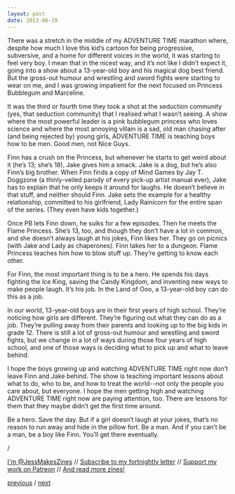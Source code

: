 ```yaml
---
layout: post
date: 2013-06-19
---
```


There was a stretch in the middle of my ADVENTURE TIME marathon where, despite how much I love this kid’s cartoon for being progressive, subversive, and a home for different voices in the world, it was starting to feel very boy. I mean that in the nicest way, and it’s not like I didn’t expect it, going into a show about a 13-year-old boy and his magical dog best friend. But the gross-out humour and wrestling and sword fights were starting to wear on me, and I was growing impatient for the next focused on Princess Bubblegum and Marceline.

It was the third or fourth time they took a shot at the seduction community (yes, that seduction community) that I realised what I wasn’t seeing. A show where the most powerful leader is a pink bubblegum princess who loves science and where the most annoying villain is a sad, old man chasing after (and being rejected by) young girls, ADVENTURE TIME is teaching boys how to be men. Good men, not Nice Guys.

Finn has a crush on the Princess, but whenever he starts to get weird about it (he’s 13; she’s 18), Jake gives him a smack. Jake is a dog, but he’s also Finn’s big brother. When Finn finds a copy of Mind Games by Jay T. Doggzone (a thinly-veiled parody of every pick-up artist manual ever), Jake has to explain that he only keeps it around for laughs. He doesn’t believe in that stuff, and neither should Finn. Jake sets the example for a healthy relationship, committed to his girlfriend, Lady Rainicorn for the entire span of the series. (They even have kids together.)

Once PB lets Finn down, he sulks for a few episodes. Then he meets the Flame Princess. She’s 13, too, and though they don’t have a lot in common, and she doesn’t always laugh at his jokes, Finn likes her. They go on picnics (with Jake and Lady as chaperones). Finn takes her to a dungeon. Flame Princess teaches him how to blow stuff up. They’re getting to know each other.

For Finn, the most important thing is to be a hero. He spends his days fighting the Ice King, saving the Candy Kingdom, and inventing new ways to make people laugh. It’s his job. In the Land of Ooo, a 13-year-old boy can do this as a job.

In our world, 13-year-old boys are in their first years of high school. They’re noticing how girls are different. They’re figuring out what they can do as a job. They’re pulling away from their parents and looking up to the big kids in grade 12. There is still a lot of gross-out humour and wrestling and sword fights, but we change in a lot of ways during those four years of high school, and one of those ways is deciding what to pick up and what to leave behind.

I hope the boys growing up and watching ADVENTURE TIME right now don’t leave Finn and Jake behind. The show is teaching important lessons about what to do, who to be, and how to treat the world--not only the people you care about, but everyone. I hope the men getting high and watching ADVENTURE TIME right now are paying attention, too. There are lessons for them that they maybe didn’t get the first time around.

Be a hero. Save the day. But if a girl doesn’t laugh at your jokes, that’s no reason to run away and hide in the pillow fort. Be a man. And if you can’t be a man, be a boy like Finn. You’ll get there eventually.

/

[I'm @JessMakesZines](https://twitter.com/JessMakesZines) // [Subscribe to my fortnightly letter](http://tinyletter.com/jessdriscoll) // [Support my work on Patreon](https://www.patreon.com/jessdriscoll) // [And read more zines!](https://jessdriscoll.itch.io/)

<a href="{{page.previous.url}}">previous</a> / <a href="{{page.next.url}}">next</a>
